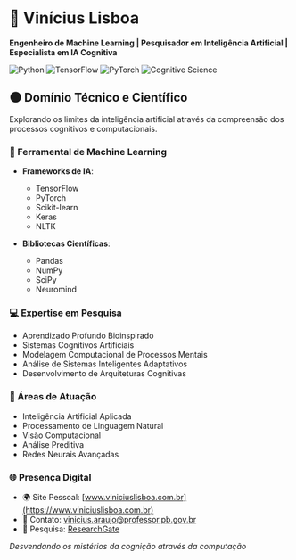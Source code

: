 # 🖤 Vinícius Lisboa 

**Engenheiro de Machine Learning | Pesquisador em Inteligência Artificial | Especialista em IA Cognitiva**

![Python](https://img.shields.io/badge/python-000000?style=for-the-badge&logo=python&logoColor=white)
![TensorFlow](https://img.shields.io/badge/TensorFlow-000000?style=for-the-badge&logo=tensorflow&logoColor=white)
![PyTorch](https://img.shields.io/badge/PyTorch-000000?style=for-the-badge&logo=pytorch&logoColor=white)
![Cognitive Science](https://img.shields.io/badge/Cognitive%20AI-000000?style=for-the-badge&logo=brain&logoColor=white)

## 🌑 Domínio Técnico e Científico

Explorando os limites da inteligência artificial através da compreensão dos processos cognitivos e computacionais.

### 🔬 Ferramental de Machine Learning

- **Frameworks de IA**: 
  - TensorFlow
  - PyTorch
  - Scikit-learn
  - Keras
  - NLTK

- **Bibliotecas Científicas**:
  - Pandas
  - NumPy
  - SciPy
  - Neuromind

### 💻 Expertise em Pesquisa

- Aprendizado Profundo Bioinspirado
- Sistemas Cognitivos Artificiais
- Modelagem Computacional de Processos Mentais
- Análise de Sistemas Inteligentes Adaptativos
- Desenvolvimento de Arquiteturas Cognitivas

### 🧠 Áreas de Atuação

- Inteligência Artificial Aplicada
- Processamento de Linguagem Natural
- Visão Computacional
- Análise Preditiva
- Redes Neurais Avançadas

### 🌐 Presença Digital

- 🌍 Site Pessoal: [www.viniciuslisboa.com.br](https://www.viniciuslisboa.com.br)
- 📧 Contato: vinicius.araujo@professor.pb.gov.br
- 🔬 Pesquisa: [ResearchGate](https://ayo.so/iamxeoth)

*Desvendando os mistérios da cognição através da computação*

